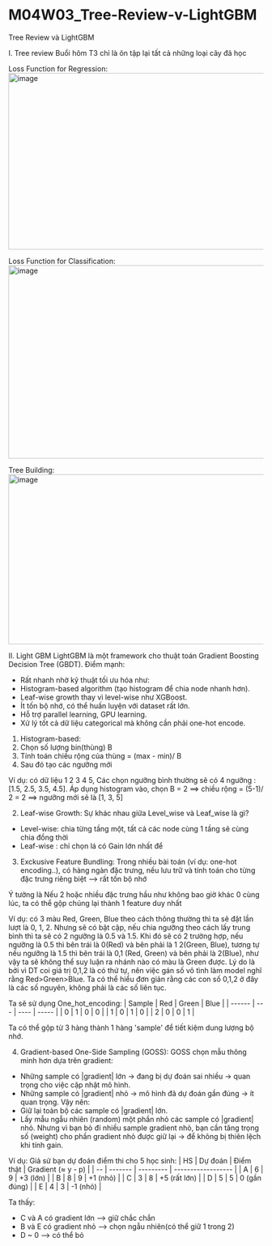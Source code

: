 # M04W03_Tree-Review-v-LightGBM
Tree Review và LightGBM


I. Tree review
Buổi hôm T3 chỉ là ôn tập lại tất cả những loại cây đã học

Loss Function for Regression:
<img width="847" height="349" alt="image" src="https://github.com/user-attachments/assets/76443650-5b02-419d-b8b2-77e04f40e1af" />

Loss Function for Classification:
 <img width="898" height="382" alt="image" src="https://github.com/user-attachments/assets/495371cd-9cab-4a3b-bd45-7e0ea1123207" />

Tree Building:
<img width="890" height="336" alt="image" src="https://github.com/user-attachments/assets/0c114c53-72f9-444e-887c-3ce74dfefb5f" />

II. Light GBM
LightGBM là một framework cho thuật toán Gradient Boosting Decision Tree (GBDT).
Điểm mạnh:
+ Rất nhanh nhờ kỹ thuật tối ưu hóa như:
+ Histogram-based algorithm (tạo histogram để chia node nhanh hơn).
+ Leaf-wise growth thay vì level-wise như XGBoost.
+ Ít tốn bộ nhớ, có thể huấn luyện với dataset rất lớn.
+ Hỗ trợ parallel learning, GPU learning.
+ Xử lý tốt cả dữ liệu categorical mà không cần phải one-hot encode.


1. Histogram-based: 
1. Chọn số lượng bin(thùng) B
2. Tính toán chiều rộng của thùng = (max - min)/ B
3. Sau đó tạo các ngưỡng mới

Ví dụ: có dữ liệu 1 2 3 4 5, Các chọn ngưỡng bình thường sẽ có 4 ngưỡng : [1.5, 2.5, 3.5, 4.5]. Áp dụng histogram vào, chọn B = 2 ==> chiều rộng = (5-1)/ 2 = 2 ==> ngưỡng mới sẽ là [1, 3, 5]  


2. Leaf-wise Growth:
Sự khác nhau giữa Level_wise và Leaf_wise là gì?
+ Level-wise: chia từng tầng một, tất cả các node cùng 1 tầng sẽ cùng chia đồng thời
+ Leaf-wise : chỉ chọn lá có Gain lớn nhất để 


3. Exckusive Feature Bundling: 
Trong nhiều bài toán (ví dụ: one-hot encoding..), có hàng ngàn đặc trưng, nếu lưu trữ và tính toán cho từng đặc trưng riêng biệt --> rất tốn bộ nhớ

Ý tưởng là Nếu 2 hoặc nhiều đặc trưng hầu như không bao giờ khác 0 cùng lúc, ta có thể gộp chúng lại thành 1 feature duy nhất

Ví dụ: có 3 màu Red, Green, Blue theo cách thông thường thì ta sẽ đặt lần lượt là 0, 1, 2. Nhưng sẽ có bật cập, nếu chia ngưỡng theo cách lấy trung bình thì ta sẽ có 2 ngưỡng là 0.5 và 1.5. Khi đó sẽ có 2 trường hợp, nếu ngưỡng là 0.5 thì bên trái là 0(Red) và bên phải là 1 2(Green, Blue), tương tự nếu ngưỡng là 1.5 thì bên trái là 0,1 (Red, Green) và bên phải là 2(Blue), như vậy ta sẽ không thể suy luận ra nhánh nào có màu là Green được. Lý do là bởi vì DT coi giá trị 0,1,2 là có thứ tự, nên việc gán số vô tình làm model nghĩ rằng Red>Green>Blue. Ta có thể hiểu đơn giản rằng các con số 0,1,2 ở đây là các số nguyên, không phải là các số liên tục.

Ta sẽ sử dụng One_hot_encoding:
| Sample | Red | Green | Blue |
| ------ | --- | ---- | ----- |
| 0      | 1   | 0    | 0     |
| 1      | 0   | 1    | 0     |
| 2      | 0   | 0    | 1     |

Ta có thể gộp từ 3 hàng thành 1 hàng 'sample' để tiết kiệm dung lượng bộ nhớ. 


4. Gradient-based One-Side Sampling (GOSS):
GOSS chọn mẫu thông minh hơn dựa trên gradient:
+ Những sample có |gradient| lớn → đang bị dự đoán sai nhiều → quan trọng cho việc cập nhật mô hình.
+ Những sample có |gradient| nhỏ → mô hình đã dự đoán gần đúng → ít quan trọng.
Vậy nên:
+ Giữ lại toàn bộ các sample có |gradient| lớn.
+ Lấy mẫu ngẫu nhiên (random) một phần nhỏ các sample có |gradient| nhỏ.
Nhưng vì bạn bỏ đi nhiều sample gradient nhỏ, bạn cần tăng trọng số (weight) cho phần gradient nhỏ được giữ lại → để không bị thiên lệch khi tính gain.

Ví dụ: Giả sử bạn dự đoán điểm thi cho 5 học sinh:
| HS | Dự đoán | Điểm thật | Gradient (≈ y - p) |
| -- | ------- | --------- | ------------------ |
| A  | 6       | 9         | +3 (lớn)           |
| B  | 8       | 9         | +1 (nhỏ)           |
| C  | 3       | 8         | +5 (rất lớn)       |
| D  | 5       | 5         | 0 (gần đúng)       |
| E  | 4       | 3         | -1 (nhỏ)           |

Ta thấy: 
+ C và A có gradient lớn --> giữ chắc chắn
+ B và E có gradient nhỏ --> chọn ngẫu nhiên(có thể giữ 1 trong 2)
+ D ~ 0 --> có thể bỏ
